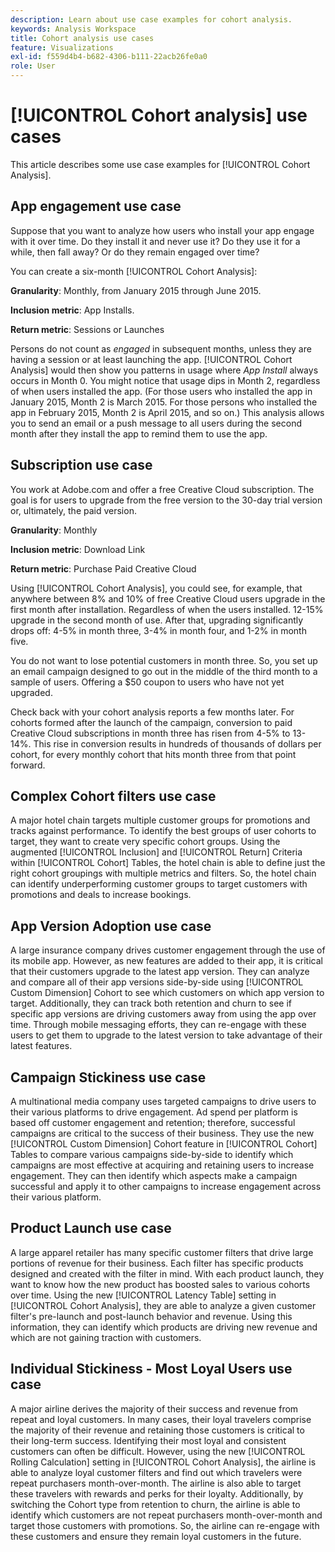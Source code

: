 ```yaml
---
description: Learn about use case examples for cohort analysis.
keywords: Analysis Workspace
title: Cohort analysis use cases
feature: Visualizations
exl-id: f559d4b4-b682-4306-b111-22acb26fe0a0
role: User
---
```

# [!UICONTROL Cohort analysis] use cases

This article describes some use case examples for [!UICONTROL Cohort Analysis].

## App engagement use case 

Suppose that you want to analyze how users who install your app engage with it over time. Do they install it and never use it? Do they use it for a while, then fall away? Or do they remain engaged over time?

You can create a six-month [!UICONTROL Cohort Analysis]:

**Granularity**: Monthly, from January 2015 through June 2015.

**Inclusion metric**: App Installs.

**Return metric**: Sessions or Launches

Persons do not count as *engaged* in subsequent months, unless they are having a session or at least launching the app. [!UICONTROL Cohort Analysis] would then show you patterns in usage where *App Install* always occurs in Month 0. You might notice that usage dips in Month 2, regardless of when users installed the app. (For those users who installed the app in January 2015, Month 2 is March 2015. For those persons who installed the app in February 2015, Month 2 is April 2015, and so on.) This analysis allows you to send an email or a push message to all users during the second month after they install the app to remind them to use the app.

## Subscription use case 

You work at Adobe.com and offer a free Creative Cloud subscription. The goal is for users to upgrade from the free version to the 30-day trial version or, ultimately, the paid version.

**Granularity**: Monthly

**Inclusion metric**: Download Link

**Return metric**: Purchase Paid Creative Cloud

Using [!UICONTROL Cohort Analysis], you could see, for example, that anywhere between 8% and 10% of free Creative Cloud users upgrade in the first month after installation. Regardless of when the users installed. 12-15% upgrade in the second month of use. After that, upgrading significantly drops off: 4-5% in month three, 3-4% in month four, and 1-2% in month five.

You do not want to lose potential customers in month three. So, you set up an email campaign designed to go out in the middle of the third month to a sample of users. Offering a $50 coupon to users who have not yet upgraded.

Check back with your cohort analysis reports a few months later. For cohorts formed after the launch of the campaign, conversion to paid Creative Cloud subscriptions in month three has risen from 4-5% to 13-14%. This rise in conversion results in hundreds of thousands of dollars per cohort, for every monthly cohort that hits month three from that point forward.

## Complex Cohort filters use case

A major hotel chain targets multiple customer groups for promotions and tracks against performance. To identify the best groups of user cohorts to target, they want to create very specific cohort groups. Using the augmented [!UICONTROL Inclusion] and [!UICONTROL Return] Criteria within [!UICONTROL Cohort] Tables, the hotel chain is able to define just the right cohort groupings with multiple metrics and filters. So, the hotel chain can identify underperforming customer groups to target customers with promotions and deals to increase bookings.

## App Version Adoption use case

A large insurance company drives customer engagement through the use of its mobile app. However, as new features are added to their app, it is critical that their customers upgrade to the latest app version. They can analyze and compare all of their app versions side-by-side using [!UICONTROL Custom Dimension] Cohort to see which customers on which app version to target. Additionally, they can track both retention and churn to see if specific app versions are driving customers away from using the app over time. Through mobile messaging efforts, they can re-engage with these users to get them to upgrade to the latest version to take advantage of their latest features.

## Campaign Stickiness use case

A multinational media company uses targeted campaigns to drive users to their various platforms to drive engagement. Ad spend per platform is based off customer engagement and retention; therefore, successful campaigns are critical to the success of their business. They use the new [!UICONTROL Custom Dimension] Cohort feature in [!UICONTROL Cohort] Tables to compare various campaigns side-by-side to identify which campaigns are most effective at acquiring and retaining users to increase engagement. They can then identify which aspects make a campaign successful and apply it to other campaigns to increase engagement across their various platform.

## Product Launch use case

A large apparel retailer has many specific customer filters that drive large portions of revenue for their business. Each filter has specific products designed and created with the filter in mind. With each product launch, they want to know how the new product has boosted sales to various cohorts over time. Using the new [!UICONTROL Latency Table] setting in [!UICONTROL Cohort Analysis], they are able to analyze a given customer filter's pre-launch and post-launch behavior and revenue. Using this information, they can identify which products are driving new revenue and which are not gaining traction with customers.

## Individual Stickiness - Most Loyal Users use case

A major airline derives the majority of their success and revenue from repeat and loyal customers. In many cases, their loyal travelers comprise the majority of their revenue and retaining those customers is critical to their long-term success. Identifying their most loyal and consistent customers can often be difficult. However, using the new [!UICONTROL Rolling Calculation] setting in [!UICONTROL Cohort Analysis], the airline is able to analyze loyal customer filters and find out which travelers were repeat purchasers month-over-month. The airline is also able to target these travelers with rewards and perks for their loyalty. Additionally, by switching the Cohort type from retention to churn, the airline is able to identify which customers are not repeat purchasers month-over-month and target those customers with promotions. So, the airline can re-engage with these customers and ensure they remain loyal customers in the future.
